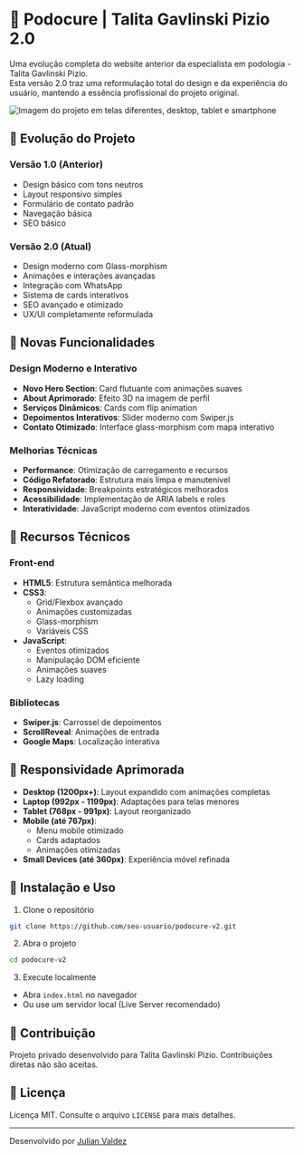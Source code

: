 # 👣 Podocure | Talita Gavlinski Pizio 2.0

Uma evolução completa do website anterior da especialista em podologia - Talita Gavlinski Pizio.<br> Esta versão 2.0 traz uma reformulação total do design e da experiência do usuário, mantendo a essência profissional do projeto original.

<img src="./assets/mockup.png" alt="Imagem do projeto em telas diferentes, desktop, tablet e smartphone">

## 🔄 Evolução do Projeto

### Versão 1.0 (Anterior)
- Design básico com tons neutros
- Layout responsivo simples
- Formulário de contato padrão
- Navegação básica
- SEO básico

### Versão 2.0 (Atual)
- Design moderno com Glass-morphism
- Animações e interações avançadas
- Integração com WhatsApp
- Sistema de cards interativos
- SEO avançado e otimizado
- UX/UI completamente reformulada

## 🎯 Novas Funcionalidades

### Design Moderno e Interativo
- **Novo Hero Section**: Card flutuante com animações suaves
- **About Aprimorado**: Efeito 3D na imagem de perfil
- **Serviços Dinâmicos**: Cards com flip animation
- **Depoimentos Interativos**: Slider moderno com Swiper.js
- **Contato Otimizado**: Interface glass-morphism com mapa interativo

### Melhorias Técnicas
- **Performance**: Otimização de carregamento e recursos
- **Código Refatorado**: Estrutura mais limpa e manutenível
- **Responsividade**: Breakpoints estratégicos melhorados
- **Acessibilidade**: Implementação de ARIA labels e roles
- **Interatividade**: JavaScript moderno com eventos otimizados

## 🚀 Recursos Técnicos

### Front-end
- **HTML5**: Estrutura semântica melhorada
- **CSS3**: 
  - Grid/Flexbox avançado
  - Animações customizadas
  - Glass-morphism
  - Variáveis CSS
- **JavaScript**:
  - Eventos otimizados
  - Manipulação DOM eficiente
  - Animações suaves
  - Lazy loading

### Bibliotecas
- **Swiper.js**: Carrossel de depoimentos
- **ScrollReveal**: Animações de entrada
- **Google Maps**: Localização interativa

## 📱 Responsividade Aprimorada

- **Desktop (1200px+)**: Layout expandido com animações completas
- **Laptop (992px - 1199px)**: Adaptações para telas menores
- **Tablet (768px - 991px)**: Layout reorganizado
- **Mobile (até 767px)**: 
  - Menu mobile otimizado
  - Cards adaptados
  - Animações otimizadas
- **Small Devices (até 360px)**: Experiência móvel refinada

## 🔧 Instalação e Uso

1. Clone o repositório
```bash
git clone https://github.com/seu-usuario/podocure-v2.git
```

2. Abra o projeto
```bash
cd podocure-v2
```

3. Execute localmente
- Abra `index.html` no navegador
- Ou use um servidor local (Live Server recomendado)

## 👥 Contribuição

Projeto privado desenvolvido para Talita Gavlinski Pizio. Contribuições diretas não são aceitas.

## 📄 Licença

Licença MIT. Consulte o arquivo `LICENSE` para mais detalhes.

---

Desenvolvido por [Julian Valdez](https://portfolio-valdez-julian.vercel.app/)